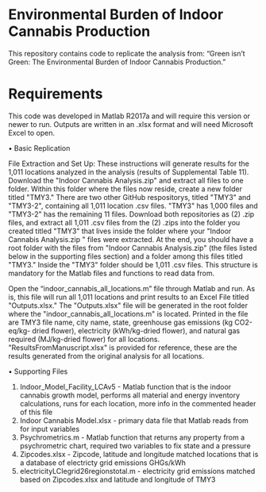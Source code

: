 # Environmental Burden of Indoor Cannabis Production

This repository contains code to replicate the analysis from: “Green isn’t Green: The Environmental Burden of Indoor Cannabis Production.” 

# Requirements

This code was developed in Matlab R2017a and will require this version or newer to run. Outputs are written in an .xlsx format and will need Microsoft Excel to open.

•	Basic Replication

File Extraction and Set Up: These instructions will generate results for the 1,011 locations analyzed in the analysis (results of Supplemental Table 11). Download the "Indoor Cannabis Analysis.zip" and extract all files to one folder. Within this folder where the files now reside, create a new folder titled "TMY3."  There are two other GitHub respositorys, titled "TMY3" and "TMY3-2", containing all 1,011 location .csv files. "TMY3" has 1,000 files and "TMY3-2" has the remaining 11 files. Download both repositories as (2) .zip files, and extract all 1,011 .csv files from the (2) .zips into the folder you created titled "TMY3" that lives inside the folder where your "Indoor Cannabis Analysis.zip " files were extracted. At the end, you should have a root folder with the files from "Indoor Cannabis Analysis.zip" (the files listed below in the supporting files section) and a folder among this files titled "TMY3." Inside the "TMY3" folder should be 1,011 .csv files. This structure is mandatory for the Matlab files and functions to read data from.

Open the “indoor_cannabis_all_locations.m” file through Matlab and run. As is, this file will run all 1,011 locations and print results to an Excel File titled "Outputs.xlsx." The "Outputs.xlsx" file will be generated in the root folder where the "indoor_cannabis_all_locations.m" is located. Printed in the file are TMY3 file name, city name, state, greenhouse gas emissions (kg CO2-eq/kg- dried flower), electricity (kWh/kg-dried flower), and natural gas required (MJ/kg-dried flower) for all locations. "ResultsFromManuscript.xlsx" is provided for reference, these are the results generated from the original analysis for all locations.

•	Supporting Files

1) Indoor_Model_Facility_LCAv5 - Matlab function that is the indoor cannabis growth model, performs all material and energy inventory calculations, runs for each location, more info in the commented header of this file
2) Indoor Cannabis Model.xlsx - primary data file that Matlab reads from for input variables
3) Psychrometrics.m - Matlab function that returns any property from a psychrometric chart, required two variables to fix state and a pressure
4) Zipcodes.xlsx - Zipcode, latitude and longitude matched locations that is a database of electricty grid emissions GHGs/kWh 
5) electricityLCIegrid26regionstotal.m - electricity grid emissions matched based on Zipcodes.xlsx and latitude and longitude of TMY3





